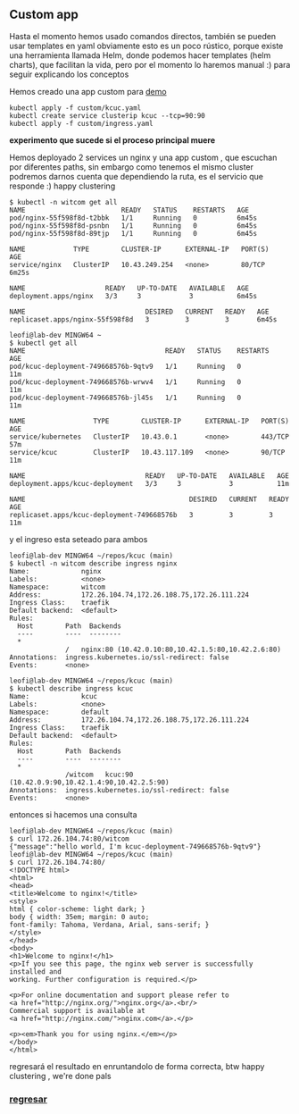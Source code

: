 ## Custom app

Hasta el momento hemos usado comandos directos, también se pueden usar templates en yaml
obviamente esto es un poco rústico, porque existe una herramienta llamada Helm, donde podemos hacer templates 
(helm charts), que facilitan la vida, pero por el momento lo haremos manual :) para seguir explicando los conceptos

Hemos creado una app custom para [demo](localbuild.md)

```
kubectl apply -f custom/kcuc.yaml
kubectl create service clusterip kcuc --tcp=90:90
kubectl apply -f custom/ingress.yaml
```

__experimento que sucede si el proceso principal muere__

Hemos deployado 2 services un nginx y una app custom , que escuchan por diferentes paths, sin embargo como tenemos el mismo cluster podremos
darnos cuenta que dependiendo la ruta, es el servicio que responde :) happy clustering 

```
$ kubectl -n witcom get all
NAME                        READY   STATUS    RESTARTS   AGE
pod/nginx-55f598f8d-t2bbk   1/1     Running   0          6m45s
pod/nginx-55f598f8d-psnbn   1/1     Running   0          6m45s
pod/nginx-55f598f8d-89tjp   1/1     Running   0          6m45s

NAME            TYPE        CLUSTER-IP      EXTERNAL-IP   PORT(S)   AGE
service/nginx   ClusterIP   10.43.249.254   <none>        80/TCP    6m25s

NAME                    READY   UP-TO-DATE   AVAILABLE   AGE
deployment.apps/nginx   3/3     3            3           6m45s

NAME                              DESIRED   CURRENT   READY   AGE
replicaset.apps/nginx-55f598f8d   3         3         3       6m45s

leofi@lab-dev MINGW64 ~
$ kubectl get all
NAME                                   READY   STATUS    RESTARTS   AGE
pod/kcuc-deployment-749668576b-9qtv9   1/1     Running   0          11m
pod/kcuc-deployment-749668576b-wrwv4   1/1     Running   0          11m
pod/kcuc-deployment-749668576b-jl45s   1/1     Running   0          11m

NAME                 TYPE        CLUSTER-IP      EXTERNAL-IP   PORT(S)   AGE
service/kubernetes   ClusterIP   10.43.0.1       <none>        443/TCP   57m
service/kcuc         ClusterIP   10.43.117.109   <none>        90/TCP    11m

NAME                              READY   UP-TO-DATE   AVAILABLE   AGE
deployment.apps/kcuc-deployment   3/3     3            3           11m

NAME                                         DESIRED   CURRENT   READY   AGE
replicaset.apps/kcuc-deployment-749668576b   3         3         3       11m

```
y el ingreso esta seteado para ambos 
```
leofi@lab-dev MINGW64 ~/repos/kcuc (main)
$ kubectl -n witcom describe ingress nginx
Name:             nginx
Labels:           <none>
Namespace:        witcom
Address:          172.26.104.74,172.26.108.75,172.26.111.224
Ingress Class:    traefik
Default backend:  <default>
Rules:
  Host        Path  Backends
  ----        ----  --------
  *
              /   nginx:80 (10.42.0.10:80,10.42.1.5:80,10.42.2.6:80)
Annotations:  ingress.kubernetes.io/ssl-redirect: false
Events:       <none>

leofi@lab-dev MINGW64 ~/repos/kcuc (main)
$ kubectl describe ingress kcuc
Name:             kcuc
Labels:           <none>
Namespace:        default
Address:          172.26.104.74,172.26.108.75,172.26.111.224
Ingress Class:    traefik
Default backend:  <default>
Rules:
  Host        Path  Backends
  ----        ----  --------
  *
              /witcom   kcuc:90 (10.42.0.9:90,10.42.1.4:90,10.42.2.5:90)
Annotations:  ingress.kubernetes.io/ssl-redirect: false
Events:       <none>
```

entonces si hacemos una consulta 

```
leofi@lab-dev MINGW64 ~/repos/kcuc (main)
$ curl 172.26.104.74:80/witcom
{"message":"hello world, I'm kcuc-deployment-749668576b-9qtv9"}
leofi@lab-dev MINGW64 ~/repos/kcuc (main)
$ curl 172.26.104.74:80/
<!DOCTYPE html>
<html>
<head>
<title>Welcome to nginx!</title>
<style>
html { color-scheme: light dark; }
body { width: 35em; margin: 0 auto;
font-family: Tahoma, Verdana, Arial, sans-serif; }
</style>
</head>
<body>
<h1>Welcome to nginx!</h1>
<p>If you see this page, the nginx web server is successfully installed and
working. Further configuration is required.</p>

<p>For online documentation and support please refer to
<a href="http://nginx.org/">nginx.org</a>.<br/>
Commercial support is available at
<a href="http://nginx.com/">nginx.com</a>.</p>

<p><em>Thank you for using nginx.</em></p>
</body>
</html>
```

regresará el resultado en enruntandolo de forma correcta, btw happy clustering , we're done pals

### [regresar](README.md)
